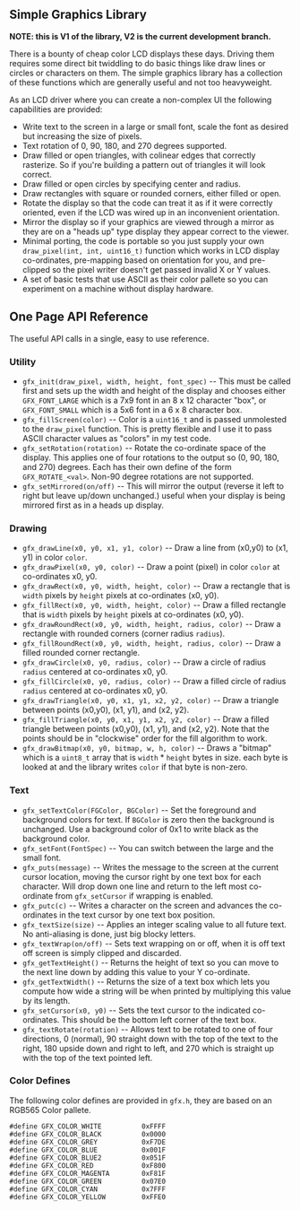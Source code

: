 Simple Graphics Library
-----------------------

**NOTE: this is V1 of the library, V2 is the current development branch.**

There is a bounty of cheap color LCD displays these days. Driving them
requires some direct bit twiddling to do basic things like draw lines
or circles or characters on them. The simple graphics library has a
collection of these functions which are generally useful and not too
heavyweight.

As an LCD driver where you can create a non-complex UI the following
capabilities are provided:

 * Write text to the screen in a large or small font, scale the
   font as desired but increasing the size of pixels.
 * Text rotation of 0, 90, 180, and 270 degrees supported.
 * Draw filled or open triangles, with colinear edges that correctly
   rasterize. So if you're building a pattern out of triangles it will
   look correct.
 * Draw filled or open circles by specifying center and radius.
 * Draw rectangles with square or rounded corners, either filled or
   open.
 * Rotate the display so that the code can treat it as if it were
   correctly oriented, even if the LCD was wired up in an
   inconvenient orientation.
 * Mirror the display so if your graphics are viewed through a mirror
   as they are on a "heads up" type display they appear correct to
   the viewer.
 * Minimal porting, the code is portable so you just supply your own
   `draw_pixel(int, int, uint16_t)` function which works in LCD display 
   co-ordinates, pre-mapping based on orientation for you, and
   pre-clipped so the pixel writer doesn't get passed invalid X or Y
   values.
 * A set of basic tests that use ASCII as their color pallete so you
   can experiment on a machine without display hardware.

## One Page API Reference

The useful API calls in a single, easy to use reference.

### Utility
  * `gfx_init(draw_pixel, width, height, font_spec)` -- This must be
	called first and sets up the width and height of the display and
	chooses either `GFX_FONT_LARGE` which is a 7x9 font in an 8 x 12
	character "box", or `GFX_FONT_SMALL` which is a 5x6 font in a 6
	x 8 character box.
  * `gfx_fillScreen(color)` -- Color is a `uint16_t` and is passed
	unmolested to the `draw_pixel` function. This is pretty flexible
	and I use it to pass ASCII character values as "colors" in my
	test code.
  * `gfx_setRotation(rotation)` -- Rotate the co-ordinate space of
    the display. This applies one of four rotations to the output
    so (0, 90, 180, and 270) degrees. Each has their own define 
    of the form `GFX_ROTATE_<val>`. Non-90 degree rotations are not
    supported.
  * `gfx_setMirrored(on/off)` -- This will mirror the output (reverse
	it left to right but leave up/down unchanged.) useful when your
	display is being mirrored first as in a heads up display.

### Drawing
  * `gfx_drawLine(x0, y0, x1, y1, color)` -- Draw a line from (x0,y0)
	to (x1, y1) in color `color`.
  * `gfx_drawPixel(x0, y0, color)` -- Draw a point (pixel) in color 
	`color` at co-ordinates x0, y0.
  * `gfx_drawRect(x0, y0, width, height, color)` -- Draw a rectangle
	that is `width` pixels by `height` pixels at co-ordinates (x0, y0).
  * `gfx_fillRect(x0, y0, width, height, color)` -- Draw a filled
	rectangle that is `width` pixels by `height` pixels at co-ordinates
	(x0, y0).
  * `gfx_drawRoundRect(x0, y0, width, height, radius, color)` -- Draw
	a rectangle with rounded corners (corner radius `radius`).
  * `gfx_fillRoundRect(x0, y0, width, height, radius, color)` -- Draw
	a filled rounded corner rectangle.
  * `gfx_drawCircle(x0, y0, radius, color)` -- Draw a circle of radius
	`radius` centered at co-ordinates x0, y0.
  * `gfx_fillCircle(x0, y0, radius, color)` -- Draw a filled circle
	of radius `radius` centered at co-ordinates x0, y0.
  * `gfx_drawTriangle(x0, y0, x1, y1, x2, y2, color)` -- Draw a triangle
	between points (x0,y0), (x1, y1), and (x2, y2).
  * `gfx_fillTriangle(x0, y0, x1, y1, x2, y2, color)` -- Draw a 
	filled triangle between points (x0,y0), (x1, y1), and (x2, y2).
	Note that the points should be in "clockwise" order for the fill
	algorithm to work.
  * `gfx_drawBitmap(x0, y0, bitmap, w, h, color)` -- Draws a "bitmap"
	which is a `uint8_t` array that is `width` * `height` bytes in size.
	each byte is looked at and the library writes `color` if that byte
	is non-zero. 

### Text
  * `gfx_setTextColor(FGColor, BGColor)` -- Set the foreground and
	background colors for text. If `BGColor` is zero then the 
    background is unchanged. Use a background color of 0x1 to write
    black as the background color.
  * `gfx_setFont(FontSpec)` -- You can switch between the large and
    the small font.
  * `gfx_puts(message)` -- Writes the message to the screen at the
	current cursor location, moving the cursor right by one text
	box for each character. Will drop down one line and return to
	the left most co-ordinate from `gfx_setCursor` if wrapping is
	enabled.
  * `gfx_putc(c)` -- Writes a character on the screen and advances
	the co-ordinates in the text cursor by one text box position.
  * `gfx_textSize(size)` -- Applies an integer scaling value to all
    future text. No anti-aliasing is done, just big blocky letters.
  * `gfx_textWrap(on/off)` -- Sets text wrapping on or off, when
    it is off text off screen is simply clipped and discarded.
  * `gfx_getTextHeight()` -- Returns the height of text so you can
    move to the next line down by adding this value to your Y
	co-ordinate.
  * `gfx_getTextWidth()` -- Returns the size of a text box which
	lets you compute how wide a string will be when printed by
	multiplying this value by its length.
  * `gfx_setCursor(x0, y0)` -- Sets the text cursor to the indicated
	co-ordinates. This should be the bottom left corner of the text
	box.
  * `gfx_textRotate(rotation)` -- Allows text to be rotated to one
	of four directions, 0 (normal), 90 straight down with the top
	of the text to the right, 180 upside down and right to left,
	and 270 which is straight up with the top of the text pointed
	left.



### Color Defines

The following color defines are provided in `gfx.h`, they are based
on an RGB565 Color pallete.

```
#define GFX_COLOR_WHITE          0xFFFF
#define GFX_COLOR_BLACK          0x0000
#define GFX_COLOR_GREY           0xF7DE
#define GFX_COLOR_BLUE           0x001F
#define GFX_COLOR_BLUE2          0x051F
#define GFX_COLOR_RED            0xF800
#define GFX_COLOR_MAGENTA        0xF81F
#define GFX_COLOR_GREEN          0x07E0
#define GFX_COLOR_CYAN           0x7FFF
#define GFX_COLOR_YELLOW         0xFFE0
```
